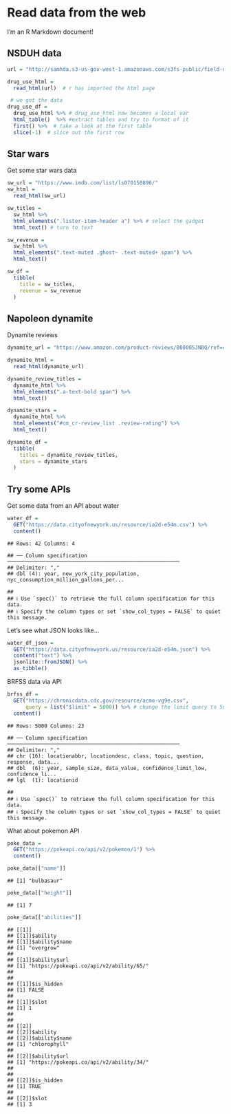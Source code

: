 Read data from the web
================

I’m an R Markdown document!

## NSDUH data

``` r
url = "http://samhda.s3-us-gov-west-1.amazonaws.com/s3fs-public/field-uploads/2k15StateFiles/NSDUHsaeShortTermCHG2015.htm"

drug_use_html = 
  read_html(url)  # r has imported the html page

 # we got the data
drug_use_df = 
  drug_use_html %>% # drug_use_html now becomes a local var
  html_table()  %>% #extract tables and try to format of it
  first() %>%  # take a look at the first table
  slice(-1)  # slice out the first row
```

## Star wars

Get some star wars data

``` r
sw_url = "https://www.imdb.com/list/ls070150896/"
sw_html = 
  read_html(sw_url)

sw_titles = 
  sw_html %>% 
  html_elements(".lister-item-header a") %>% # select the gadget
  html_text() # turn to text

sw_revenue = 
  sw_html %>% 
  html_elements(".text-muted .ghost~ .text-muted+ span") %>% 
  html_text()

sw_df = 
  tibble(
    title = sw_titles,
    revenue = sw_revenue
  )
```

## Napoleon dynamite

Dynamite reviews

``` r
dynamite_url = "https://www.amazon.com/product-reviews/B00005JNBQ/ref=cm_cr_arp_d_viewopt_rvwer?ie=UTF8&reviewerType=avp_only_reviews&sortBy=recent&pageNumber=1"

dynamite_html = 
  read_html(dynamite_url)

dynamite_review_titles = 
  dynamite_html %>% 
  html_elements(".a-text-bold span") %>% 
  html_text()

dynamite_stars = 
  dynamite_html %>% 
  html_elements("#cm_cr-review_list .review-rating") %>% 
  html_text()

dynamite_df = 
  tibble(
    titles = dynamite_review_titles,
    stars = dynamite_stars
  )
```

## Try some APIs

Get some data from an API about water

``` r
water_df = 
  GET("https://data.cityofnewyork.us/resource/ia2d-e54m.csv") %>% 
  content()
```

    ## Rows: 42 Columns: 4

    ## ── Column specification ────────────────────────────────────────────────────────
    ## Delimiter: ","
    ## dbl (4): year, new_york_city_population, nyc_consumption_million_gallons_per...

    ## 
    ## ℹ Use `spec()` to retrieve the full column specification for this data.
    ## ℹ Specify the column types or set `show_col_types = FALSE` to quiet this message.

Let’s see what JSON looks like…

``` r
water_df_json = 
  GET("https://data.cityofnewyork.us/resource/ia2d-e54m.json") %>% 
  content("text") %>% 
  jsonlite::fromJSON() %>% 
  as_tibble()
```

BRFSS data via API

``` r
brfss_df = 
  GET("https://chronicdata.cdc.gov/resource/acme-vg9e.csv",
      query = list("$limit" = 5000)) %>% # change the limit query to 5000
  content()
```

    ## Rows: 5000 Columns: 23

    ## ── Column specification ────────────────────────────────────────────────────────
    ## Delimiter: ","
    ## chr (16): locationabbr, locationdesc, class, topic, question, response, data...
    ## dbl  (6): year, sample_size, data_value, confidence_limit_low, confidence_li...
    ## lgl  (1): locationid

    ## 
    ## ℹ Use `spec()` to retrieve the full column specification for this data.
    ## ℹ Specify the column types or set `show_col_types = FALSE` to quiet this message.

What about pokemon API

``` r
poke_data = 
  GET("https://pokeapi.co/api/v2/pokemon/1") %>% 
  content()

poke_data[["name"]]
```

    ## [1] "bulbasaur"

``` r
poke_data[["height"]]
```

    ## [1] 7

``` r
poke_data[["abilities"]]
```

    ## [[1]]
    ## [[1]]$ability
    ## [[1]]$ability$name
    ## [1] "overgrow"
    ## 
    ## [[1]]$ability$url
    ## [1] "https://pokeapi.co/api/v2/ability/65/"
    ## 
    ## 
    ## [[1]]$is_hidden
    ## [1] FALSE
    ## 
    ## [[1]]$slot
    ## [1] 1
    ## 
    ## 
    ## [[2]]
    ## [[2]]$ability
    ## [[2]]$ability$name
    ## [1] "chlorophyll"
    ## 
    ## [[2]]$ability$url
    ## [1] "https://pokeapi.co/api/v2/ability/34/"
    ## 
    ## 
    ## [[2]]$is_hidden
    ## [1] TRUE
    ## 
    ## [[2]]$slot
    ## [1] 3
